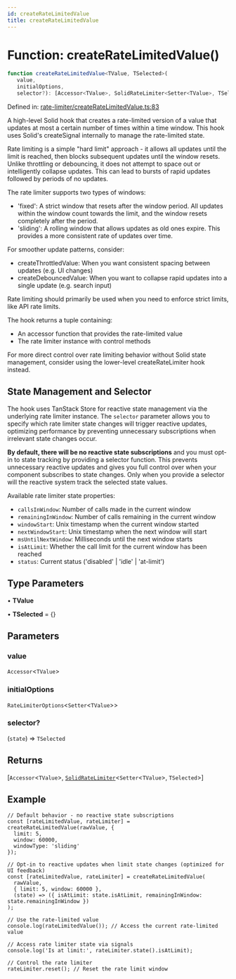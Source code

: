 ```yaml
---
id: createRateLimitedValue
title: createRateLimitedValue
---
```


<!-- DO NOT EDIT: this page is autogenerated from the type comments -->

# Function: createRateLimitedValue()

```ts
function createRateLimitedValue<TValue, TSelected>(
   value, 
   initialOptions, 
   selector?): [Accessor<TValue>, SolidRateLimiter<Setter<TValue>, TSelected>]
```

Defined in: [rate-limiter/createRateLimitedValue.ts:83](https://github.com/TanStack/pacer/blob/main/packages/solid-pacer/src/rate-limiter/createRateLimitedValue.ts#L83)

A high-level Solid hook that creates a rate-limited version of a value that updates at most a certain number of times within a time window.
This hook uses Solid's createSignal internally to manage the rate-limited state.

Rate limiting is a simple "hard limit" approach - it allows all updates until the limit is reached, then blocks
subsequent updates until the window resets. Unlike throttling or debouncing, it does not attempt to space out
or intelligently collapse updates. This can lead to bursts of rapid updates followed by periods of no updates.

The rate limiter supports two types of windows:
- 'fixed': A strict window that resets after the window period. All updates within the window count
  towards the limit, and the window resets completely after the period.
- 'sliding': A rolling window that allows updates as old ones expire. This provides a more
  consistent rate of updates over time.

For smoother update patterns, consider:
- createThrottledValue: When you want consistent spacing between updates (e.g. UI changes)
- createDebouncedValue: When you want to collapse rapid updates into a single update (e.g. search input)

Rate limiting should primarily be used when you need to enforce strict limits, like API rate limits.

The hook returns a tuple containing:
- An accessor function that provides the rate-limited value
- The rate limiter instance with control methods

For more direct control over rate limiting behavior without Solid state management,
consider using the lower-level createRateLimiter hook instead.

## State Management and Selector

The hook uses TanStack Store for reactive state management via the underlying rate limiter instance.
The `selector` parameter allows you to specify which rate limiter state changes will trigger reactive updates,
optimizing performance by preventing unnecessary subscriptions when irrelevant state changes occur.

**By default, there will be no reactive state subscriptions** and you must opt-in to state
tracking by providing a selector function. This prevents unnecessary reactive updates and gives you
full control over when your component subscribes to state changes. Only when you provide a selector will
the reactive system track the selected state values.

Available rate limiter state properties:
- `callsInWindow`: Number of calls made in the current window
- `remainingInWindow`: Number of calls remaining in the current window
- `windowStart`: Unix timestamp when the current window started
- `nextWindowStart`: Unix timestamp when the next window will start
- `msUntilNextWindow`: Milliseconds until the next window starts
- `isAtLimit`: Whether the call limit for the current window has been reached
- `status`: Current status ('disabled' | 'idle' | 'at-limit')

## Type Parameters

• **TValue**

• **TSelected** = \{\}

## Parameters

### value

`Accessor`\<`TValue`\>

### initialOptions

`RateLimiterOptions`\<`Setter`\<`TValue`\>\>

### selector?

(`state`) => `TSelected`

## Returns

\[`Accessor`\<`TValue`\>, [`SolidRateLimiter`](../../interfaces/solidratelimiter.md)\<`Setter`\<`TValue`\>, `TSelected`\>\]

## Example

```tsx
// Default behavior - no reactive state subscriptions
const [rateLimitedValue, rateLimiter] = createRateLimitedValue(rawValue, {
  limit: 5,
  window: 60000,
  windowType: 'sliding'
});

// Opt-in to reactive updates when limit state changes (optimized for UI feedback)
const [rateLimitedValue, rateLimiter] = createRateLimitedValue(
  rawValue,
  { limit: 5, window: 60000 },
  (state) => ({ isAtLimit: state.isAtLimit, remainingInWindow: state.remainingInWindow })
);

// Use the rate-limited value
console.log(rateLimitedValue()); // Access the current rate-limited value

// Access rate limiter state via signals
console.log('Is at limit:', rateLimiter.state().isAtLimit);

// Control the rate limiter
rateLimiter.reset(); // Reset the rate limit window
```
